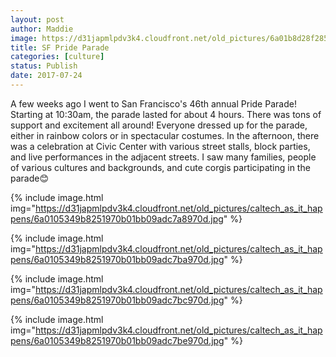 ```yaml
---
layout: post
author: Maddie
image: https://d31japmlpdv3k4.cloudfront.net/old_pictures/6a01b8d28f2857970c01bb09adc7c8970d-pi.jpg
title: SF Pride Parade
categories: [culture]
status: Publish
date: 2017-07-24
---
```


A few weeks ago I went to San Francisco's 46th annual Pride Parade! Starting at 10:30am, the parade lasted for about 4 hours. There was tons of support and excitement all around! Everyone dressed up for the parade, either in rainbow colors or in spectacular costumes. In the afternoon, there was a celebration at Civic Center with various street stalls, block parties, and live performances in the adjacent streets. I saw many families, people of various cultures and backgrounds, and cute corgis participating in the parade😊

{% include image.html img="https://d31japmlpdv3k4.cloudfront.net/old_pictures/caltech_as_it_happens/6a0105349b8251970b01bb09adc7a8970d.jpg" %}

{% include image.html img="https://d31japmlpdv3k4.cloudfront.net/old_pictures/caltech_as_it_happens/6a0105349b8251970b01bb09adc7ba970d.jpg" %}

{% include image.html img="https://d31japmlpdv3k4.cloudfront.net/old_pictures/caltech_as_it_happens/6a0105349b8251970b01bb09adc7bc970d.jpg" %}

{% include image.html img="https://d31japmlpdv3k4.cloudfront.net/old_pictures/caltech_as_it_happens/6a0105349b8251970b01bb09adc7be970d.jpg" %}
